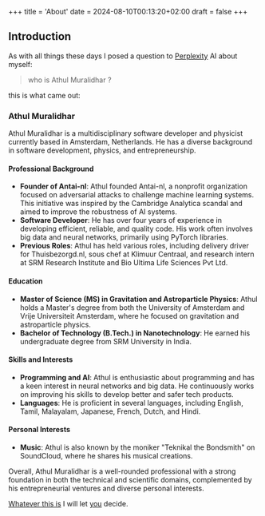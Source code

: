 +++
title = 'About'
date = 2024-08-10T00:13:20+02:00
draft = false
+++

## Introduction

As with all things these days I posed a question to [Perplexity](https://www.perplexity.ai/) AI about myself:

> who is Athul Muralidhar ? 

this is what came out:

### Athul Muralidhar

Athul Muralidhar is a multidisciplinary software developer and physicist currently based in Amsterdam, Netherlands. He has a diverse background in software development, physics, and entrepreneurship.

#### Professional Background
- **Founder of Antai-nl**: Athul founded Antai-nl, a nonprofit organization focused on adversarial attacks to challenge machine learning systems. This initiative was inspired by the Cambridge Analytica scandal and aimed to improve the robustness of AI systems.
- **Software Developer**: He has over four years of experience in developing efficient, reliable, and quality code. His work often involves big data and neural networks, primarily using PyTorch libraries.
- **Previous Roles**: Athul has held various roles, including delivery driver for Thuisbezorgd.nl, sous chef at Klimuur Centraal, and research intern at SRM Research Institute and Bio Ultima Life Sciences Pvt Ltd.

#### Education
- **Master of Science (MS) in Gravitation and Astroparticle Physics**: Athul holds a Master's degree from both the University of Amsterdam and Vrije Universiteit Amsterdam, where he focused on gravitation and astroparticle physics.
- **Bachelor of Technology (B.Tech.) in Nanotechnology**: He earned his undergraduate degree from SRM University in India.

#### Skills and Interests
- **Programming and AI**: Athul is enthusiastic about programming and has a keen interest in neural networks and big data. He continuously works on improving his skills to develop better and safer tech products.
- **Languages**: He is proficient in several languages, including English, Tamil, Malayalam, Japanese, French, Dutch, and Hindi.

#### Personal Interests
- **Music**: Athul is also known by the moniker "Teknikal the Bondsmith" on SoundCloud, where he shares his musical creations.

Overall, Athul Muralidhar is a well-rounded professional with a strong foundation in both the technical and scientific domains, complemented by his entrepreneurial ventures and diverse personal interests.

[Whatever this is](https://en.wikipedia.org/wiki/Hallucination_(artificial_intelligence)) I will let [you](https://whatismyipaddress.com/) decide.

